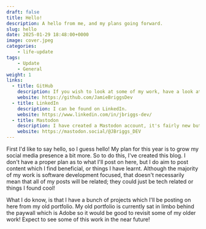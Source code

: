 ```yaml
---
draft: false
title: Hello!
description: A hello from me, and my plans going forward.
slug: hello
date: 2025-01-29 18:48:00+0000
image: cover.jpeg
categories:
    - life-update
tags:
    - Update
    - General
weight: 1
links:
  - title: GitHub
    description: If you wish to look at some of my work, have a look at my GitHub account.
    website: https://github.com/JamieBriggsDev
  - title: LinkedIn
    description: I can be found on LinkedIn.
    website: https://www.linkedin.com/in/jbriggs-dev/
  - title: Mastodon
    description: I have created a Mastodon account, it's fairly new but it's here!
    website: https://mastodon.social/@JBriggs_DEV
---
```


First I'd like to say hello, so I guess hello! My plan for this year is 
to grow my social media presence a bit more. So to do this, I've created this blog. 
I don't have a proper plan as to what I'll post on here, but I do aim to post content
which I find beneficial, or things I have learnt. Although the majority of my work
is software development focused, that doesn't necessarily mean that all of my
posts will be related; they could just be tech related or things I found cool!

What I do know, is that I have a bunch of projects which I'll be posting on 
here from my old portfolio. My old portfolio is currently sat in limbo behind 
the paywall which is Adobe so it would be good to revisit some of my older work! 
Expect to see some of this work in the near future!
